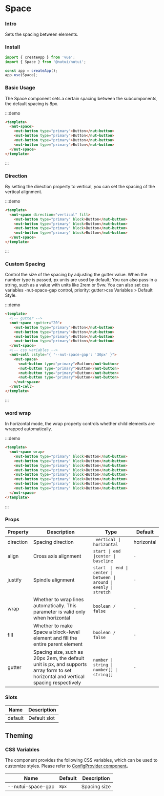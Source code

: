 # Space

### Intro

Sets the spacing between elements.

### Install

```javascript
import { createApp } from 'vue';
import { Space } from '@nutui/nutui';

const app = createApp();
app.use(Space);
```

### Basic Usage

The Space component sets a certain spacing between the subcomponents, the default spacing is 8px.

:::demo

```html
<template>
  <nut-space>
    <nut-button type="primary">Button</nut-button>
    <nut-button type="primary">Button</nut-button>
    <nut-button type="primary">Button</nut-button>
    <nut-button type="primary">Button</nut-button>
  </nut-space>
</template>
```

:::

### Direction

By setting the direction property to vertical, you can set the spacing of the vertical alignment.

:::demo

```html
<template>
  <nut-space direction="vertical" fill>
    <nut-button type="primary" block>Button</nut-button>
    <nut-button type="primary" block>Button</nut-button>
    <nut-button type="primary" block>Button</nut-button>
    <nut-button type="primary" block>Button</nut-button>
  </nut-space>
</template>
```

:::

### Custom Spacing

Control the size of the spacing by adjusting the gutter value. When the number type is passed, px units are used by default; You can also pass in a string, such as a value with units like 2rem or 5vw.
You can also set css variables -nut-space-gap control, priority: gutter>css Variables > Default Style.

:::demo

```html
<template>
  <!-- gutter -->
  <nut-space :gutter="20">
    <nut-button type="primary">Button</nut-button>
    <nut-button type="primary">Button</nut-button>
    <nut-button type="primary">Button</nut-button>
    <nut-button type="primary">Button</nut-button>
  </nut-space>
  <!-- css variables -->
  <nut-cell :style="{ '--nut-space-gap': '30px' }">
    <nut-space>
      <nut-button type="primary">Button</nut-button>
      <nut-button type="primary">Button</nut-button>
      <nut-button type="primary">Button</nut-button>
      <nut-button type="primary">Button</nut-button>
    </nut-space>
  </nut-cell>
</template>
```

:::

### word wrap

In horizontal mode, the wrap property controls whether child elements are wrapped automatically.

:::demo

```html
<template>
  <nut-space wrap>
    <nut-button type="primary" block>Button</nut-button>
    <nut-button type="primary" block>Button</nut-button>
    <nut-button type="primary" block>Button</nut-button>
    <nut-button type="primary" block>Button</nut-button>
    <nut-button type="primary" block>Button</nut-button>
    <nut-button type="primary" block>Button</nut-button>
    <nut-button type="primary" block>Button</nut-button>
    <nut-button type="primary" block>Button</nut-button>
  </nut-space>
</template>
```

:::

### Props

| Property  | Description                                                                                                                         | Type                                                                | Default    |
| --------- | ----------------------------------------------------------------------------------------------------------------------------------- | ------------------------------------------------------------------- | ---------- |
| direction | Spacing direction                                                                                                                   | ` vertical \|   horizontal`                                         | horizontal |
| align     | Cross axis alignment                                                                                                                | `start \| end \|center \| baseline`                                 | `-`        |
| justify   | Spindle alignment                                                                                                                   | `start  \| end \| center \| between \| around \| evenly \| stretch` | `-`        |
| wrap      | Whether to wrap lines automatically. This parameter is valid only when horizontal                                                   | `boolean / false`                                                   | `-`        |
| fill      | Whether to make Space a block-level element and fill the entire parent element                                                      | `boolean / false`                                                   | `-`        |
| gutter    | Spacing size, such as 20px 2em, the default unit is px, and supports array form to set horizontal and vertical spacing respectively | `number \| string \| number[] \| string[]`                          | `-`        |

### Slots

| Name    | Description  |
| ------- | ------------ |
| default | Default slot |

## Theming

### CSS Variables

The component provides the following CSS variables, which can be used to customize styles. Please refer
to [ConfigProvider component](#/zh-CN/component/configprovider)。

| Name               | Default | Description  |
| ------------------ | ------- | ------------ |
| \--nutui-space-gap | `8px`   | Spacing size |
